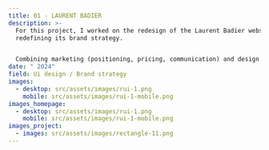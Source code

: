 ```yaml
---
title: 01 - LAURENT BADIER
description: >-
  For this project, I worked on the redesign of the Laurent Badier website while
  redefining its brand strategy. 


  Combining marketing (positioning, pricing, communication) and design (UX research, wireframing, prototyping), we aimed to align the brand’s identity with its values while enhancing the user experience.
date: " 2024"
field: Ui design / Brand strategy
images:
  - desktop: src/assets/images/rui-1.png
    mobile: src/assets/images/rui-1-mobile.png
images_homepage:
  - desktop: src/assets/images/rui-1.png
    mobile: src/assets/images/rui-1-mobile.png
images_project:
  - images: src/assets/images/rectangle-11.png
---
```

